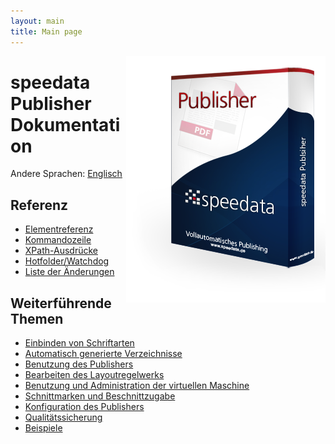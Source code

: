 ```yaml
---
layout: main
title: Main page
---
```

<p><img src="images/publisher.png" style="float:right;" alt="speedata Publisher"/></p>

speedata Publisher Dokumentation
================================

Andere Sprachen: [Englisch](index.html)

Referenz
--------

 * [Elementreferenz](commands-de/layout.html)
 * [Kommandozeile](description-de/commandline.html)
 * [XPath-Ausdrücke](description-de/xpath.html)
 * [Hotfolder/Watchdog](description-de/hotfolder.html)
 * [Liste der Änderungen](description-de/changelog.html)

Weiterführende Themen
---------------------

 * [Einbinden von Schriftarten](description-de/fonts.html)
 * [Automatisch generierte Verzeichnisse](description-de/directories.html)
 * [Benutzung des Publishers](description-de/publisherusage.html)
 * [Bearbeiten des Layoutregelwerks](description-de/xmlediting.html)
 * [Benutzung und Administration der virtuellen Maschine](description-de/vmusage.html)
 * [Schnittmarken und Beschnittzugabe](description-de/cutmarks.html)
 * [Konfiguration des Publishers](description-de/configuration.html)
 * [Qualitätssicherung](description-de/qualityassurance.html)
 * [Beispiele](examples-de/index.html)

